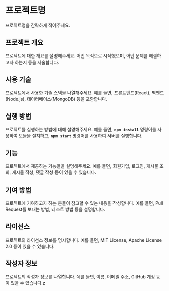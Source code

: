 # **프로젝트명**

프로젝트명을 간략하게 적어주세요.

## **프로젝트 개요**

프로젝트에 대한 개요를 설명해주세요. 어떤 목적으로 시작했으며, 어떤 문제를 해결하고자 하는지 등을 서술합니다.

## **사용 기술**

프로젝트에서 사용한 기술 스택을 나열해주세요. 예를 들면, 프론트엔드(React), 백엔드(Node.js), 데이터베이스(MongoDB) 등을 포함합니다.

## **실행 방법**

프로젝트를 실행하는 방법에 대해 설명해주세요. 예를 들면, **`npm install`** 명령어를 사용하여 모듈을 설치하고, **`npm start`** 명령어를 사용하여 서버를 실행합니다.

## **기능**

프로젝트에서 제공하는 기능들을 설명해주세요. 예를 들면, 회원가입, 로그인, 게시물 조회, 게시물 작성, 댓글 작성 등이 있을 수 있습니다.

## **기여 방법**

프로젝트에 기여하고자 하는 분들이 참고할 수 있는 내용을 작성합니다. 예를 들면, Pull Request를 보내는 방법, 테스트 방법 등을 설명합니다.

## **라이선스**

프로젝트의 라이선스 정보를 명시합니다. 예를 들면, MIT License, Apache License 2.0 등이 있을 수 있습니다.

## **작성자 정보**

프로젝트의 작성자 정보를 나열합니다. 예를 들면, 이름, 이메일 주소, GitHub 계정 등이 있을 수 있습니다.z
